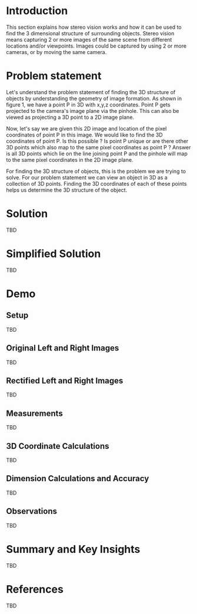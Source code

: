 # Introduction
This section explains how stereo vision works and how it can be used to find the 3 dimensional structure of surrounding objects. Stereo vision means capturing 2 or more images of the same scene from different locations and/or viewpoints. Images could be captured by using 2 or more cameras, or by moving the same camera.

# Problem statement 
Let's understand the problem statement of finding the 3D structure of objects by understanding the geometry of image formation. As shown in figure 1, we have a point P in 3D with x,y,z coordinates. Point P gets projected to the camera's image plane via the pinhole. This can also be viewed as projecting a 3D point to a 2D image plane. 

Now, let's say we are given this 2D image and location of the pixel coordinates of point P in this image. We would like to find the 3D coordinates of point P. Is this possible ? Is point P unique or are there other 3D points which also map to the same pixel coordinates as point P ? Answer is all 3D points which lie on the line joining point P and the pinhole will map to the same pixel coordinates in the 2D image plane. 

For finding the 3D structure of objects, this is the problem we are trying to solve. For our problem statement we can view an object in 3D as a collection of 3D points. Finding the 3D coordinates of each of these points helps us determine the 3D structure of the object.

# Solution 
TBD

# Simplified Solution 
TBD

# Demo 
## Setup 
TBD

## Original Left and Right Images
TBD

## Rectified Left and Right Images 
TBD

## Measurements
TBD

## 3D Coordinate Calculations  
TBD

## Dimension Calculations and Accuracy 
TBD

## Observations 
TBD 

# Summary and Key Insights 
TBD

# References 
TBD